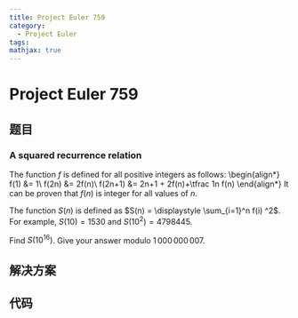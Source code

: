 ```yaml
---
title: Project Euler 759
category:
  - Project Euler
tags:
mathjax: true
---
```

<escape><!-- more --></escape>
    
# Project Euler 759
## 题目
### A squared recurrence relation


The function $f$ is defined for all positive integers as follows:
\begin{align*}
f(1) &amp;=  1\\
f(2n) &amp;= 2f(n)\\
f(2n+1) &amp;= 2n+1 + 2f(n)+\tfrac 1n f(n)
\end{align*}
It can be proven that $f(n)$ is integer for all values of $n$.

The function $S(n)$ is defined as $S(n) = \displaystyle \sum_{i=1}^n f(i) ^2$.
For example, $S(10)=1530$ and $S(10^2)=4798445$.

Find $S(10^{16})$. Give your answer modulo $1\,000\,000\,007$.



## 解决方案


## 代码


